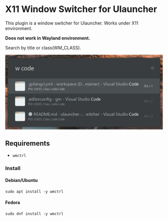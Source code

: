 # X11 Window Switcher for Ulauncher

This plugin is a window switcher for Ulauncher. Works under X11 environment.

**Does not work in Wayland environment.**

Search by title or class(WM_CLASS).

![Screenshot](./images/screenshot.png)

## Requirements

- `wmctrl`

### Install

#### Debian/Ubuntu

```shell
sudo apt install -y wmctrl
```

#### Fedora

```shell
sudo dnf install -y wmctrl
```